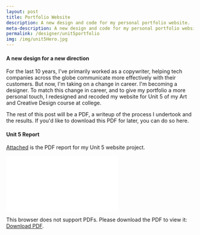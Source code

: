 ```yaml
---
layout: post
title: Portfolio Website
description: A new design and code for my personal portfolio website.
meta-description: A new design and code for my personal portfolio website.
permalink: /designer/unit5portfolio
img: /img/unit5Hero.jpg
---
```


#### A new design for a new direction

For the last 10 years, I've primarily worked as a copywriter, helping tech companies across the globe communicate more effectively with their customers. But now, I'm taking on a change in career. I'm becoming a designer. To match this change in career, and to give my portfolio a more personal touch, I redesigned and recoded my website for Unit 5 of my Art and Creative Design course at college.

The rest of this post will be a PDF, a writeup of the process I undertook and the results. If you'd like to download this PDF for later, you can do so here.

#### Unit 5 Report

<a href="/img/Unit5Report.pdf">Attached</a> is the PDF report for my Unit 5 website project.

<object data="/img/Unit5Report.pdf" type="application/pdf" width="750px" height="750px">
    <embed src="/img/Unit5Report.pdf" type="application/pdf">
        <p>This browser does not support PDFs. Please download the PDF to view it: <a href="/img/Unit5Report">Download PDF</a>.</p>
    </embed>
</object>
